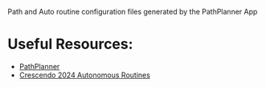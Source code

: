 Path and Auto routine configuration files generated by the PathPlanner App

# Useful Resources:
* [PathPlanner](https://pathplanner.dev/pathplanner-gui.html)
* [Crescendo 2024 Autonomous Routines](https://docs.google.com/document/d/1YG0RpWz_kYT4aMvY1ALhe9GsHA7w0coU_XH6KsEIKpw)